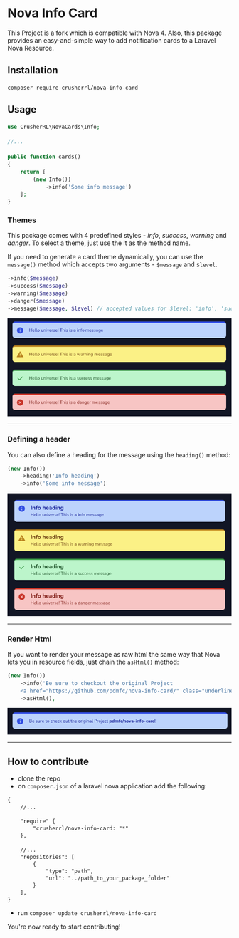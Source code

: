 # Nova Info Card
This Project is a fork which is compatible with Nova 4. Also, this package provides an easy-and-simple way to add notification cards to a Laravel Nova Resource.

## Installation

```shell
composer require crusherrl/nova-info-card
```

## Usage

```php
use CrusherRL\NovaCards\Info;

//...

public function cards()
{
    return [
        (new Info())
            ->info('Some info message')
    ];
}
```

### Themes

This package comes with 4 predefined styles - _info_, _success_, _warning_ and _danger_. To select a theme, just use the it as the method name.

If you need to generate a card theme dynamically, you can use the `message()` method which accepts two arguments - `$message` and `$level`.

```php
->info($message)
->success($message)
->warning($message)
->danger($message)
->message($message, $level) // accepted values for $level: 'info', 'success' , 'warning', 'danger'
```

![Example](images/basic_example.png)

---

### Defining a header

You can also define a heading for the message using the `heading()` method:

```php
(new Info())
    ->heading('Info heading')
    ->info('Some info message')
```

![Heading screenshot](images/with_heading_example.png)

---

### Render Html

If you want to render your message as raw html the same way that Nova lets you in resource fields, just chain the `asHtml()` method:

```php
(new Info())
    ->info('Be sure to checkout the original Project 
    <a href="https://github.com/pdmfc/nova-info-card/" class="underline font-bold text-blue-800">pdmfc/nova-info-card</a>!')
    ->asHtml(),
```

![Rendering raw Html](images/raw_html_example.png)

---

## How to contribute

- clone the repo
- on `composer.json` of a laravel nova application add the following:

```
{
    //...

    "require" {
        "crusherrl/nova-info-card: "*"
    },

    //...
    "repositories": [
        {
            "type": "path",
            "url": "../path_to_your_package_folder"
        }
    ],
}
```

- run `composer update crusherrl/nova-info-card`

You're now ready to start contributing!
